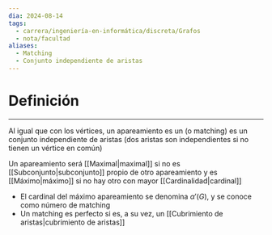 ```yaml
---
dia: 2024-08-14
tags:
  - carrera/ingeniería-en-informática/discreta/Grafos
  - nota/facultad
aliases:
  - Matching
  - Conjunto independiente de aristas
---
```

# Definición
---
Al igual que con los vértices, un apareamiento es un (o matching) es un conjunto independiente de aristas (dos aristas son independientes si no tienen un vértice en común)

Un apareamiento será [[Maximal|maximal]] si no es [[Subconjunto|subconjunto]] propio de otro apareamiento y es [[Máximo|máximo]] si no hay otro con mayor [[Cardinalidad|cardinal]]
* El cardinal del máximo apareamiento se denomina $\alpha'(G)$, y se conoce como número de matching
* Un matching es perfecto si es, a su vez, un [[Cubrimiento de aristas|cubrimiento de aristas]]